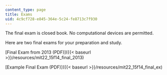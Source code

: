 ```yaml
---
content_type: page
title: Exams
uid: 4c9cf728-e845-364e-5c24-fe8713c7f930
---
```


The final exam is closed book. No computational devices are permitted.

Here are two final exams for your preparation and study.

[Final Exam from 2013 (PDF)]({{< baseurl >}}/resources/mit22_15f14_final_2013)

[Example Final Exam (PDF)]({{< baseurl >}}/resources/mit22_15f14_final_ex)